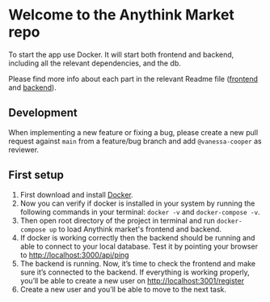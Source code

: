 # Welcome to the Anythink Market repo

To start the app use Docker. It will start both frontend and backend, including all the relevant dependencies, and the db.

Please find more info about each part in the relevant Readme file ([frontend](frontend/readme.md) and [backend](backend/README.md)).

## Development

When implementing a new feature or fixing a bug, please create a new pull request against `main` from a feature/bug branch and add `@vanessa-cooper` as reviewer.

## First setup

1. First download and install [Docker](https://docs.docker.com/get-docker/).
2. Now you can verify if docker is installed in your system by running the following commands in your terminal: `docker -v` and `docker-compose -v`.
3. Then open root directory of the project in terminal and run `docker-compose up` to load Anythink market's frontend and backend.
4. If docker is working correctly then the backend should be running and able to connect to your local database. Test it by pointing your browser to [http://localhost:3000/api/ping](http://localhost:3000/api/ping)
5. The backend is running. Now, it’s time to check the frontend and make sure it’s connected to the backend. If everything is working properly, you’ll be able to create a new user on [http://localhost:3001/register](http://localhost:3001/register)
6. Create a new user and you’ll be able to move to the next task.
